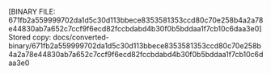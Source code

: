 [BINARY FILE: 671fb2a559999702da1d5c30d113bbece8353581353ccd80c70e258b4a2a78e44830ab7a652c7ccf9f6ecd82fccbdabd4b30f0b5bddaa1f7cb10c6daa3e0]
Stored copy: docs/converted-binary/671fb2a559999702da1d5c30d113bbece8353581353ccd80c70e258b4a2a78e44830ab7a652c7ccf9f6ecd82fccbdabd4b30f0b5bddaa1f7cb10c6daa3e0
